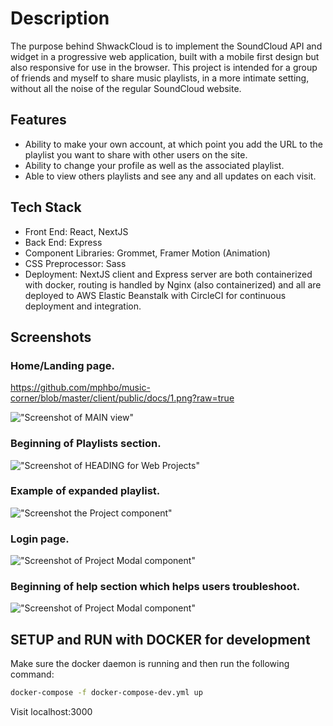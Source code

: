 # Description

The purpose behind ShwackCloud is to implement the SoundCloud API
and widget in a progressive web application, built with a mobile first design but also responsive for use in the browser. This project is intended for a group of friends and myself to share music playlists, in a more intimate setting, without all the noise of the regular SoundCloud website.

## Features

- Ability to make your own account, at which point you add the URL to the playlist you want to share with other users on the site.
- Ability to change your profile as well as the associated playlist.
- Able to view others playlists and see any and all updates on each visit.

## Tech Stack

- Front End: React, NextJS
- Back End: Express
- Component Libraries: Grommet, Framer Motion (Animation)
- CSS Preprocessor: Sass
- Deployment: NextJS client and Express server are both containerized with docker, routing is handled by Nginx (also containerized) and all are deployed to AWS Elastic Beanstalk with CircleCI for continuous deployment and integration.

## Screenshots

### Home/Landing page.

https://github.com/mphbo/music-corner/blob/master/client/public/docs/1.png?raw=true

!["Screenshot of MAIN view"](https://github.com/mphbo/music-corner/client/blob/master/public/docs/1.png)

### Beginning of Playlists section.

!["Screenshot of HEADING for Web Projects"](https://github.com/mphbo/music-corner/client/blob/master/public/docs/2.png)

### Example of expanded playlist.

!["Screenshot the Project component"](https://github.com/mphbo/music-corner/client/blob/master/public/docs/3.png)

### Login page.

!["Screenshot of Project Modal component"](https://github.com/mphbo/music-corner/client/blob/master/public/docs/4.png)

### Beginning of help section which helps users troubleshoot.

!["Screenshot of Project Modal component"](https://github.com/mphbo/music-corner/client/blob/master/public/docs/5.png)

## SETUP and RUN with DOCKER for development

Make sure the docker daemon is running and then run the following command:

```sh
docker-compose -f docker-compose-dev.yml up
```

Visit localhost:3000
